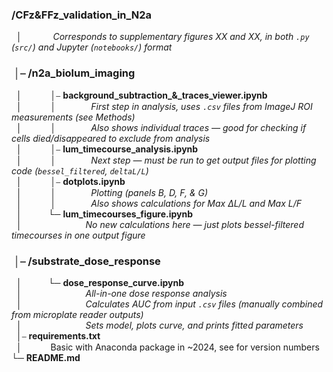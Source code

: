 ### **/CFz&FFz_validation_in_N2a**  
&nbsp; │  &emsp;&emsp;&emsp; *Corresponds to supplementary figures XX and XX, in both `.py` (`src/`) and Jupyter (`notebooks/`) format*    
 ### &nbsp;│⎯   **/n2a_biolum_imaging**    
&nbsp; │&emsp;&emsp;&emsp;  │⎯  **background_subtraction_&_traces_viewer.ipynb**  
&nbsp; │&emsp;&emsp;&emsp;  │&emsp;&emsp;&emsp;&emsp;*First step in analysis, uses `.csv` files from ImageJ ROI measurements (see Methods)*  
&nbsp; │&emsp;&emsp;&emsp;  │&emsp;&emsp;&emsp;&emsp;*Also shows individual traces — good for checking if cells died/disappeared to exclude from analysis*    
&nbsp; │&emsp;&emsp;&emsp;  │⎯  **lum_timecourse_analysis.ipynb**  
&nbsp; │&emsp;&emsp;&emsp;  │&emsp;&emsp;&emsp;&emsp;*Next step — must be run to get output files for plotting code (`bessel_filtered`, `deltaL/L`)*  
&nbsp; │&emsp;&emsp;&emsp;  │⎯  **dotplots.ipynb**  
&nbsp; │&emsp;&emsp;&emsp;  │&emsp;&emsp;&emsp;&emsp;*Plotting (panels B, D, F, & G)*    
&nbsp; │&emsp;&emsp;&emsp;  │&emsp;&emsp;&emsp;&emsp;*Also shows calculations for Max ΔL/L and Max L/F*    
&nbsp; │&emsp;&emsp;&emsp;└─  **lum_timecourses_figure.ipynb**  
&nbsp; │&emsp;&emsp;&emsp;   &emsp;&emsp;&emsp;&emsp;*No new calculations here — just plots bessel-filtered timecourses in one output figure*   

 ### &nbsp;│⎯   **/substrate_dose_response**    
&nbsp; │&emsp;&emsp;&emsp;└─  **dose_response_curve.ipynb**  
&nbsp; │&emsp;&emsp;&emsp;   &emsp;&emsp;&emsp;&emsp;*All-in-one dose response analysis*    
&nbsp; │&emsp;&emsp;&emsp;   &emsp;&emsp;&emsp;&emsp;*Calculates AUC from input `.csv` files (manually combined from microplate reader outputs)*   
&nbsp; │&emsp;&emsp;&emsp;   &emsp;&emsp;&emsp;&emsp;*Sets model, plots curve, and prints fitted parameters*      
&nbsp; │⎯  **requirements.txt**  
&nbsp; │&emsp;&emsp;&emsp; Basic with Anaconda package in ~2024, see for version numbers    
   └─ **README.md**


